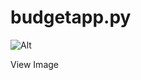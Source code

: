 # budgetapp.py

![Alt](https://repobeats.axiom.co/api/embed/b4710e838fbeaa07004e11cbf0e5e4cd62053eee.svg "Repobeats analytics image")

View Image
